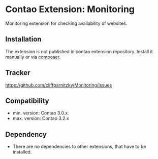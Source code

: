 Contao Extension: Monitoring
============================

Monitoring extension for checking availability of websites.


Installation
------------

The extension is not published in contao extension repository.
Install it manually or via [composer](https://packagist.org/packages/cliffparnitzky/monitoring).


Tracker
-------

https://github.com/cliffparnitzky/Monitoring/issues


Compatibility
-------------

- min. version: Contao 3.0.x
- max. version: Contao 3.2.x


Dependency
----------

- There are no dependencies to other extensions, that have to be installed.